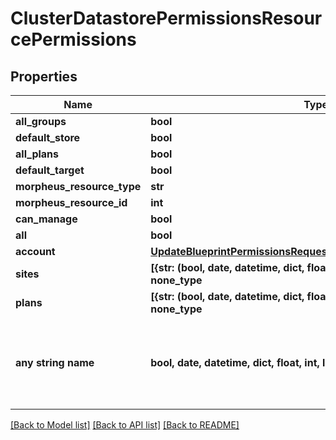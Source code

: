 # ClusterDatastorePermissionsResourcePermissions


## Properties
Name | Type | Description | Notes
------------ | ------------- | ------------- | -------------
**all_groups** | **bool** |  | [optional] 
**default_store** | **bool** |  | [optional] 
**all_plans** | **bool** |  | [optional] 
**default_target** | **bool** |  | [optional] 
**morpheus_resource_type** | **str** |  | [optional] 
**morpheus_resource_id** | **int** |  | [optional] 
**can_manage** | **bool** |  | [optional] 
**all** | **bool** |  | [optional] 
**account** | [**UpdateBlueprintPermissionsRequestResourcePermissionSitesInner**](UpdateBlueprintPermissionsRequestResourcePermissionSitesInner.md) |  | [optional] 
**sites** | **[{str: (bool, date, datetime, dict, float, int, list, str, none_type)}], none_type** |  | [optional] 
**plans** | **[{str: (bool, date, datetime, dict, float, int, list, str, none_type)}], none_type** |  | [optional] 
**any string name** | **bool, date, datetime, dict, float, int, list, str, none_type** | any string name can be used but the value must be the correct type | [optional]

[[Back to Model list]](../README.md#documentation-for-models) [[Back to API list]](../README.md#documentation-for-api-endpoints) [[Back to README]](../README.md)


